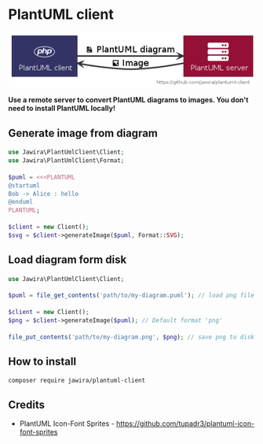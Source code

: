 # PlantUML client

![PlantUML client](images/plantuml-client.png)

**Use a remote server to convert PlantUML diagrams to images. You don't need to install PlantUML locally!**

## Generate image from diagram

```php
use Jawira\PlantUmlClient\Client;
use Jawira\PlantUmlClient\Format;

$puml = <<<PLANTUML
@startuml
Bob -> Alice : hello
@enduml
PLANTUML;

$client = new Client();
$svg = $client->generateImage($puml, Format::SVG);
```

## Load diagram form disk

```php
use Jawira\PlantUmlClient\Client;

$puml = file_get_contents('path/to/my-diagram.puml'); // load png file

$client = new Client();
$png = $client->generateImage($puml); // Default format 'png'

file_put_contents('path/to/my-diagram.png', $png); // save png to disk
```

## How to install

```console
composer require jawira/plantuml-client
```

## Credits

- PlantUML Icon-Font Sprites - https://github.com/tupadr3/plantuml-icon-font-sprites
